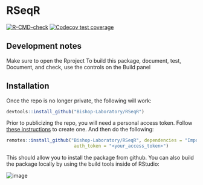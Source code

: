# RSeqR

<!-- badges: start -->
[![R-CMD-check](https://github.com/Bishop-Laboratory/RSeqR/workflows/R-CMD-check/badge.svg)](https://github.com/Bishop-Laboratory/RSeqR/actions)
[![Codecov test coverage](https://codecov.io/gh/Bishop-Laboratory/RSeqR/branch/main/graph/badge.svg)](https://codecov.io/gh/Bishop-Laboratory/RSeqR?branch=main)
<!-- badges: end -->

## Development notes
Make sure to open the Rproject 
To build this package, document, test, Document, and check, use the controls on the Build panel


## Installation

Once the repo is no longer private, the following will work:

```R
devtools::install_github("Bishop-Laboratory/RSeqR")
```

Prior to publicizing the repo, you will need a personal access token. Follow [these instructions](https://docs.github.com/en/github/authenticating-to-github/keeping-your-account-and-data-secure/creating-a-personal-access-token) to create one. And then do the following:

```R
remotes::install_github("Bishop-Laboratory/RSeqR", dependencies = "Imports", force = TRUE,
                         auth_token = "<your_access_token>")
```

This should allow you to install the package from github. You can also build the package locally by using the build tools inside of RStudio:

![image](https://user-images.githubusercontent.com/44813811/124140672-4b443e80-da4e-11eb-9be8-b68bf512a4a9.png)


